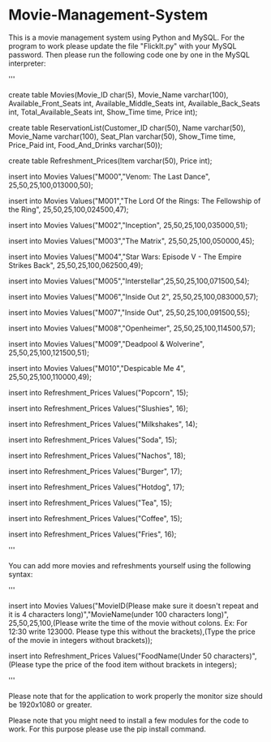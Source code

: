# Movie-Management-System
This is a movie management system using Python and MySQL. For the program to work please update the file "FlickIt.py" with your MySQL password. Then please run the following code one by one in the MySQL interpreter:

'''

create table Movies(Movie_ID char(5), Movie_Name varchar(100), Available_Front_Seats int, Available_Middle_Seats int, Available_Back_Seats int, Total_Available_Seats int, Show_Time time, Price int);

create table ReservationList(Customer_ID char(50), Name varchar(50), Movie_Name varchar(100), Seat_Plan varchar(50), Show_Time time, Price_Paid int, Food_And_Drinks varchar(50));

create table Refreshment_Prices(Item varchar(50), Price int);

insert into Movies Values("M000","Venom: The Last Dance", 25,50,25,100,013000,50);

insert into Movies Values("M001","The Lord Of the Rings: The Fellowship of the Ring", 25,50,25,100,024500,47);

insert into Movies Values("M002","Inception", 25,50,25,100,035000,51);

insert into Movies Values("M003","The Matrix", 25,50,25,100,050000,45);

insert into Movies Values("M004","Star Wars: Episode V - The Empire Strikes Back", 25,50,25,100,062500,49);

insert into Movies Values("M005","Interstellar",25,50,25,100,071500,54);

insert into Movies Values("M006","Inside Out 2", 25,50,25,100,083000,57);

insert into Movies Values("M007","Inside Out", 25,50,25,100,091500,55);

insert into Movies Values("M008","Openheimer", 25,50,25,100,114500,57);

insert into Movies Values("M009","Deadpool & Wolverine", 25,50,25,100,121500,51);

insert into Movies Values("M010","Despicable Me 4", 25,50,25,100,110000,49);

insert into Refreshment_Prices Values("Popcorn", 15);

insert into Refreshment_Prices Values("Slushies", 16);

insert into Refreshment_Prices Values("Milkshakes", 14);

insert into Refreshment_Prices Values("Soda", 15);

insert into Refreshment_Prices Values("Nachos", 18);

insert into Refreshment_Prices Values("Burger", 17);

insert into Refreshment_Prices Values("Hotdog", 17);

insert into Refreshment_Prices Values("Tea", 15);

insert into Refreshment_Prices Values("Coffee", 15);

insert into Refreshment_Prices Values("Fries", 16);

'''

You can add more movies and refreshments yourself using the following syntax:

'''

insert into Movies Values("MovieID(Please make sure it doesn't repeat and it is 4 characters long)","MovieName(under 100 characters long)", 25,50,25,100,(Please write the time of the movie without colons. Ex: For 12:30 write 123000. Please type this without the brackets),(Type the price of the movie in integers without brackets));

insert into Refreshment_Prices Values("FoodName(Under 50 characters)", (Please type the price of the food item without brackets in integers);

'''


Please note that for the application to work properly the monitor size should be 1920x1080 or greater.

Please note that you might need to install a few modules for the code to work. For this purpose please use the pip install command.
